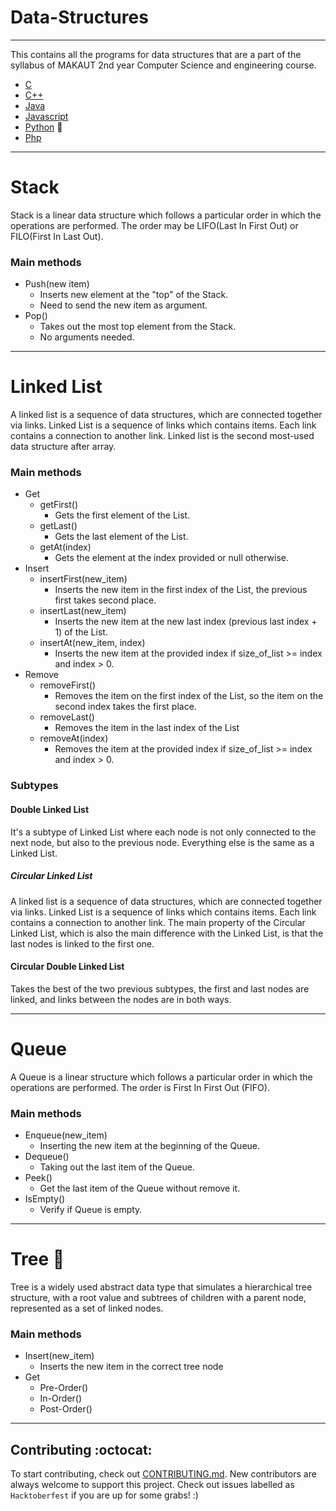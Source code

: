 # Data-Structures
---
This contains all the programs for data structures that are a part of the syllabus of MAKAUT 2nd year Computer Science and engineering course.

- [C](https://github.com/diptangsu/Data-Structures/blob/master/src-c)
- [C++](https://github.com/diptangsu/Data-Structures/blob/master/src-cpp)
- [Java](https://github.com/diptangsu/Data-Structures/blob/master/src-java)
- [Javascript](https://github.com/diptangsu/Data-Structures/blob/master/src-javascript)
- [Python](https://github.com/diptangsu/Data-Structures/blob/master/src-python) :snake:
- [Php](https://github.com/diptangsu/Data-Structures/blob/master/src-php)

---
# Stack
Stack is a linear data structure which follows a particular order in which the operations are performed. The order may be LIFO(Last In First Out) or FILO(First In Last Out).

### Main methods
- Push(new item)
    - Inserts new element at the "top" of the Stack.
    - Need to send the new item as argument.
- Pop() 
    - Takes out the most top element from the Stack.
    - No arguments needed.

---
# Linked List
A linked list is a sequence of data structures, which are connected together via links.
Linked List is a sequence of links which contains items. Each link contains a connection to another link. Linked list is the second most-used data structure after array.
### Main methods
- Get
    - getFirst()
        - Gets the first element of the List.
    - getLast()
        - Gets the last element of the List.
    - getAt(index)
        - Gets the element at the index provided or null otherwise.
- Insert
    - insertFirst(new_item)
        - Inserts the new item in the first index of the List, the previous first takes second place.
    - insertLast(new_item)
        - Inserts the new item at the new last index (previous last index + 1) of the List.
    - insertAt(new_item, index)
        - Inserts the new item at the provided index if size_of_list >= index and index > 0.
- Remove
    - removeFirst()
        - Removes the item on the first index of the List, so the item on the second index takes the first place.
    - removeLast()
        - Removes the item in the last index of the List
    - removeAt(index)
        - Removes the item at the provided index if size_of_list >= index and index > 0.
### Subtypes
#### Double Linked List
It's a subtype of Linked List where each node is not only connected to the next node, but also to the previous node. Everything else is the same as a Linked List.
##### Circular Linked List
A linked list is a sequence of data structures, which are connected together via links. Linked List is a sequence of links which contains items. Each link contains a connection to another link. The main property of the Circular Linked List, which is also the main difference with the Linked List, is that the last nodes is linked to the first one.
#### Circular Double Linked List
Takes the best of the two previous subtypes, the first and last nodes are linked, and links between the nodes are in both ways.

---
# Queue
A Queue is a linear structure which follows a particular order in which the operations are performed. The order is First In First Out (FIFO).
### Main methods
- Enqueue(new_item)
    - Inserting the new item at the beginning of the Queue.
- Dequeue()
    - Taking out the last item of the Queue.
- Peek()
    - Get the last item of the Queue without remove it.
- IsEmpty()
    - Verify if Queue is empty.

---
# Tree :deciduous_tree:
 Tree is a widely used abstract data type that simulates a hierarchical tree structure, with a root value and subtrees of children with a parent node, represented as a set of linked nodes.
### Main methods
- Insert(new_item)
    - Inserts the new item in the correct tree node
- Get
    - Pre-Order()
    - In-Order()
    - Post-Order()

---
## Contributing :octocat:
To start contributing, check out [CONTRIBUTING.md](https://github.com/diptangsu/Data-Structures/blob/master/CONTRIBUTING.MD). New contributors are always welcome to support this project. Check out issues labelled as `Hacktoberfest` if you are up for some grabs! :)
